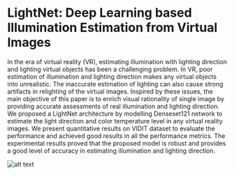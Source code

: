 # LightNet: Deep Learning based Illumination Estimation from Virtual Images

In the era of virtual reality (VR), estimating illumination with lighting direction and lighting virtual objects has been a challenging
problem. In VR, poor estimation of illumination and lighting direction makes any virtual objects into unrealistic. The inaccurate estimation of
lighting can also cause strong artifacts in relighting of the virtual images. Inspired by these issues, the main objective of this paper is to enrich visual rationality of single image by providing accurate assessments of real illumination and lighting direction. We proposed a LightNet architecture by modelling Denseset121 network to estimate the light direction and color temperature level in any virtual reality images. We present quantitative results on VIDIT dataset to evaluate the performance and
achieved good results in all the performance metrics. The experimental results proved that the proposed model is robust and provides a good
level of accuracy in estimating illumination and lighting direction.

![alt text](https://github.com/sabaridsn/illuminationEstimation/blob/master/table.png)
